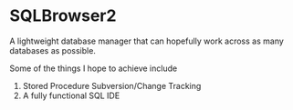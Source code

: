 # SQLBrowser2
A lightweight database manager that can hopefully work across as many databases as possible.

Some of the things I hope to achieve include
1. Stored Procedure Subversion/Change Tracking
2. A fully functional SQL IDE
